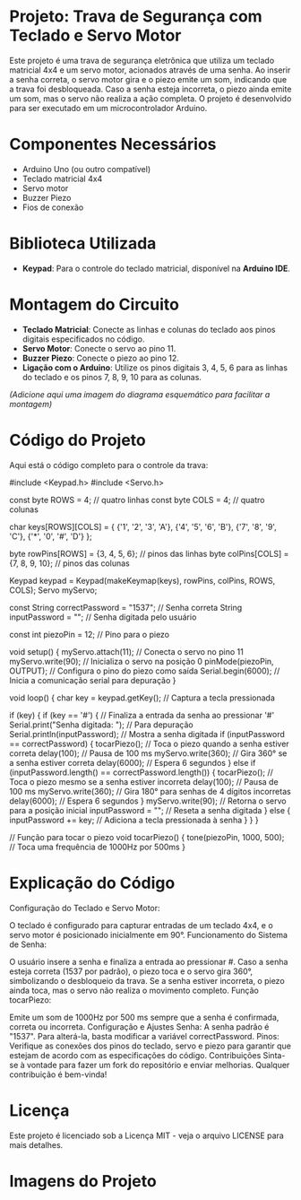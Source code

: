 # Projeto: Trava de Segurança com Teclado e Servo Motor

Este projeto é uma trava de segurança eletrônica que utiliza um teclado matricial 4x4 e um servo motor, acionados através de uma senha. Ao inserir a senha correta, o servo motor gira e o piezo emite um som, indicando que a trava foi desbloqueada. Caso a senha esteja incorreta, o piezo ainda emite um som, mas o servo não realiza a ação completa. O projeto é desenvolvido para ser executado em um microcontrolador Arduino.

# Componentes Necessários

- Arduino Uno (ou outro compatível)
- Teclado matricial 4x4
- Servo motor
- Buzzer Piezo
- Fios de conexão

# Biblioteca Utilizada

- **Keypad**: Para o controle do teclado matricial, disponível na **Arduino IDE**.

# Montagem do Circuito

- **Teclado Matricial**: Conecte as linhas e colunas do teclado aos pinos digitais especificados no código.
- **Servo Motor**: Conecte o servo ao pino 11.
- **Buzzer Piezo**: Conecte o piezo ao pino 12.
- **Ligação com o Arduino**: Utilize os pinos digitais 3, 4, 5, 6 para as linhas do teclado e os pinos 7, 8, 9, 10 para as colunas.

*(Adicione aqui uma imagem do diagrama esquemático para facilitar a montagem)*

# Código do Projeto

Aqui está o código completo para o controle da trava:

#include <Keypad.h>
#include <Servo.h>

const byte ROWS = 4; // quatro linhas
const byte COLS = 4; // quatro colunas

char keys[ROWS][COLS] = {
  {'1', '2', '3', 'A'},
  {'4', '5', '6', 'B'},
  {'7', '8', '9', 'C'},
  {'*', '0', '#', 'D'}
};

byte rowPins[ROWS] = {3, 4, 5, 6}; // pinos das linhas
byte colPins[COLS] = {7, 8, 9, 10}; // pinos das colunas

Keypad keypad = Keypad(makeKeymap(keys), rowPins, colPins, ROWS, COLS);
Servo myServo;

const String correctPassword = "1537"; // Senha correta
String inputPassword = ""; // Senha digitada pelo usuário

const int piezoPin = 12; // Pino para o piezo

void setup() {
  myServo.attach(11); // Conecta o servo no pino 11
  myServo.write(90); // Inicializa o servo na posição 0
  pinMode(piezoPin, OUTPUT); // Configura o pino do piezo como saída
  Serial.begin(6000); // Inicia a comunicação serial para depuração
}

void loop() {
  char key = keypad.getKey(); // Captura a tecla pressionada

  if (key) {
    if (key == '#') { // Finaliza a entrada da senha ao pressionar '#'
      Serial.print("Senha digitada: "); // Para depuração
      Serial.println(inputPassword); // Mostra a senha digitada
      if (inputPassword == correctPassword) {
        tocarPiezo(); // Toca o piezo quando a senha estiver correta
        delay(100); // Pausa de 100 ms
        myServo.write(360); // Gira 360° se a senha estiver correta
        delay(6000); // Espera 6 segundos
      } else if (inputPassword.length() == correctPassword.length()) {
        tocarPiezo(); // Toca o piezo mesmo se a senha estiver incorreta
        delay(100); // Pausa de 100 ms
        myServo.write(360); // Gira 180° para senhas de 4 dígitos incorretas
        delay(6000); // Espera 6 segundos
      }
      myServo.write(90); // Retorna o servo para a posição inicial
      inputPassword = ""; // Reseta a senha digitada
    } else {
      inputPassword += key; // Adiciona a tecla pressionada à senha
    }
  }
}

// Função para tocar o piezo
void tocarPiezo() {
  tone(piezoPin, 1000, 500); // Toca uma frequência de 1000Hz por 500ms
}

# Explicação do Código
Configuração do Teclado e Servo Motor:

O teclado é configurado para capturar entradas de um teclado 4x4, e o servo motor é posicionado inicialmente em 90°.
Funcionamento do Sistema de Senha:

O usuário insere a senha e finaliza a entrada ao pressionar #.
Caso a senha esteja correta (1537 por padrão), o piezo toca e o servo gira 360°, simbolizando o desbloqueio da trava.
Se a senha estiver incorreta, o piezo ainda toca, mas o servo não realiza o movimento completo.
Função tocarPiezo:

Emite um som de 1000Hz por 500 ms sempre que a senha é confirmada, correta ou incorreta.
Configuração e Ajustes
Senha: A senha padrão é "1537". Para alterá-la, basta modificar a variável correctPassword.
Pinos: Verifique as conexões dos pinos do teclado, servo e piezo para garantir que estejam de acordo com as especificações do código.
Contribuições
Sinta-se à vontade para fazer um fork do repositório e enviar melhorias. Qualquer contribuição é bem-vinda!

# Licença
Este projeto é licenciado sob a Licença MIT - veja o arquivo LICENSE para mais detalhes.

# Imagens do Projeto
